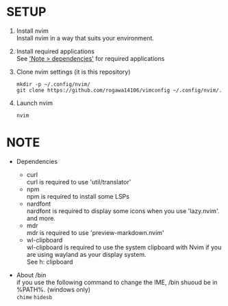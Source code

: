 # SETUP
1. Install nvim  
    Install nvim in a way that suits your environment.  

2. Install required applications  
    See ['Note > dependencies'](#note_dependencies) for required applications  

3. Clone nvim settings (it is this repository)  
    ```
    mkdir -p ~/.config/nvim/
    git clone https://github.com/rogawa14106/vimconfig ~/.config/nvim/.
    ```

4. Launch nvim  
    ```
    nvim
    ```

# NOTE
<div id="note_dependencies"></div>

* Dependencies  
    - curl  
        curl is required to use 'util/translator'  
    - npm  
        npm is required to install some LSPs  
    - nardfont  
        nardfont is required to display some icons when you use 'lazy.nvim'. and more.  
    - mdr  
        mdr is required to use 'preview-markdown.nvim'  
    - wl-clipboard  
        wl-clipboard is required to use the system clipboard with Nvim if you are using wayland as your display system.  
        See h: clipboard  

* About /bin  
    if you use the following command to change the IME, /bin shuoud be in %PATH%. (windows only)  
    `chime` `hidesb`  

